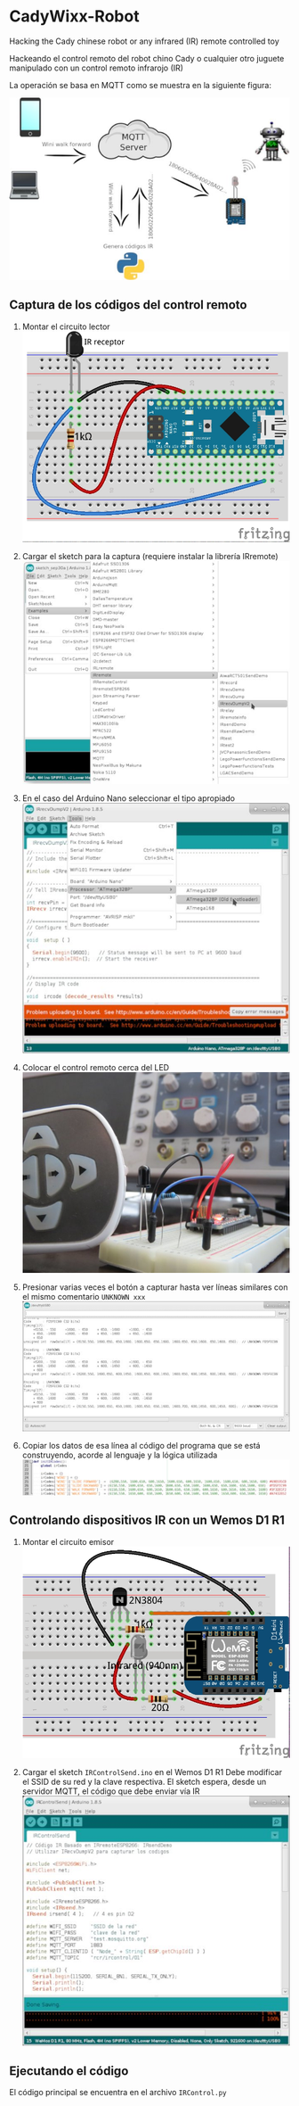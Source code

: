 # CadyWixx-Robot
Hacking the Cady chinese robot or any infrared (IR) remote controlled toy

Hackeando el control remoto del robot chino Cady o cualquier otro juguete manipulado con un control remoto infrarojo (IR)

La operación se basa en MQTT como se muestra en la siguiente figura:

![](Images/diagrama.jpg)


## Captura de los códigos del control remoto

1. Montar el circuito lector
![](Images/IRControlReceive.jpg)

2. Cargar el sketch para la captura (requiere instalar la librería IRremote)
![](Images/IRrecvDumpV2-01.jpg)

3. En el caso del Arduino Nano seleccionar el tipo apropiado
![](Images/IRrecvDumpV2-02.jpg)

4. Colocar el control remoto cerca del LED
![](Images/IRrecvDumpV2-03.jpg)

5. Presionar varias veces el botón a capturar hasta ver líneas similares con el mismo comentario ```UNKNOWN xxx```
![](Images/IRrecvDumpV2-04.jpg)

6. Copiar los datos de esa línea al código del programa que se está construyendo, acorde al lenguaje y la lógica utilizada
![](Images/IRrecvDumpV2-05.jpg)


## Controlando dispositivos IR con un Wemos D1 R1

1. Montar el circuito emisor
![](Images/IRControlSend.jpg)

2. Cargar el sketch ```IRControlSend.ino``` en el Wemos D1 R1
Debe modificar el SSID de su red y la clave respectiva. El sketch espera, desde un servidor MQTT, el código que debe enviar vía IR
![](Images/IRControlSend-02.jpg)


## Ejecutando el código

El código principal se encuentra en el archivo ```IRControl.py```
